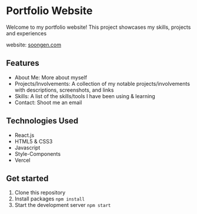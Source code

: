 # Portfolio Website
Welcome to my portfolio website! This project showcases my skills, projects and experiences

website: [soongen.com](https://soongen.com)

## Features
- About Me: More about myself
- Projects/Involvements: A collection of my notable projects/involvements with descriptions, screenshots, and links
- Skills: A list of the skills/tools I have been using & learning
- Contact: Shoot me an email

## Technologies Used
- React.js
- HTML5 & CSS3
- Javascript
- Style-Components
- Vercel

## Get started
1. Clone this repository
2. Install packages ```npm install```
3. Start the development server ```npm start```